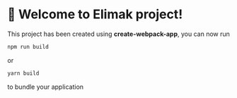 # 🚀 Welcome to Elimak project!

This project has been created using **create-webpack-app**, you can now run

```bash
npm run build
```

or

```bash
yarn build
```

to bundle your application
